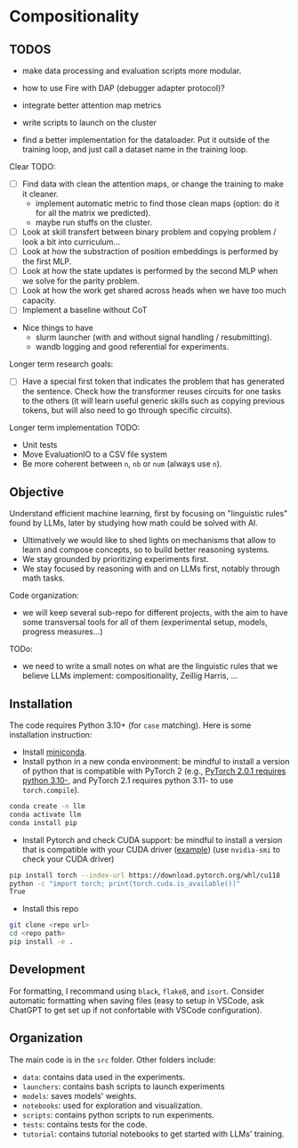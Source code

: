 # Compositionality 

## TODOS

- make data processing and evaluation scripts more modular.
- how to use Fire with DAP (debugger adapter protocol)?

- integrate better attention map metrics
- write scripts to launch on the cluster

- find a better implementation for the dataloader.
Put it outside of the training loop, and just call a dataset name in the training loop.

Clear TODO:
- [ ] Find data with clean the attention maps, or change the training to make it cleaner.
    - implement automatic metric to find those clean maps (option: do it for all the matrix we predicted).
    - maybe run stuffs on the cluster.
- [ ] Look at skill transfert between binary problem and copying problem / look a bit into curriculum...
- [ ] Look at how the substraction of position embeddings is performed by the first MLP.
- [ ] Look at how the state updates is performed by the second MLP when we solve for the parity problem.
- [ ] Look at how the work get shared across heads when we have too much capacity.
- [ ] Implement a baseline without CoT

- Nice things to have
    - slurm launcher (with and without signal handling / resubmitting).
    - wandb logging and good referential for experiments.

Longer term research goals:
- [ ] Have a special first token that indicates the problem that has generated the sentence. Check how the transformer reuses circuits for one tasks to the others (it will learn useful generic skills such as copying previous tokens, but will also need to go through specific circuits).


Longer term implementation TODO:
- Unit tests
- Move EvaluationIO to a CSV file system
- Be more coherent between `n`, `nb` or `num` (always use `n`).

## Objective

Understand efficient machine learning, first by focusing on "linguistic rules" found by LLMs, later by studying how math could be solved with AI.

- Ultimatively we would like to shed lights on mechanisms that allow to learn and compose concepts, so to build better reasoning systems.
- We stay grounded by prioritizing experiments first.
- We stay focused by reasoning with and on LLMs first, notably through math tasks.

Code organization:
- we will keep several sub-repo for different projects, with the aim to have some transversal tools for all of them (experimental setup, models, progress measures...)

TODo:
- we need to write a small notes on what are the linguistic rules that we believe LLMs implement: compositionality, Zeillig Harris, ...

## Installation

The code requires Python 3.10+ (for `case` matching).
Here is some installation instruction:
- Install [miniconda](https://docs.conda.io/projects/miniconda/en/latest/).
- Install python in a new conda environment: be mindful to install a version of python that is compatible with PyTorch 2 (e.g., [PyTorch 2.0.1 requires python 3.10-](https://github.com/pytorch/pytorch/blob/2_0_fix_docs/torch/_dynamo/eval_frame.py#L377), and PyTorch 2.1 requires python 3.11- to use `torch.compile`).
```bash
conda create -n llm
conda activate llm
conda install pip
```
- Install Pytorch and check CUDA support: be mindful to install a version that is compatible with your CUDA driver ([example](https://docs.nvidia.com/cuda/archive/12.1.0/cuda-toolkit-release-notes/)) (use `nvidia-smi` to check your CUDA driver)
```bash
pip install torch --index-url https://download.pytorch.org/whl/cu118
python -c "import torch; print(torch.cuda.is_available())"
True
```
- Install this repo
```bash
git clone <repo url>
cd <repo path>
pip install -e .
```

## Development
For formatting, I recommand using `black`, `flake8`, and `isort`.
Consider automatic formatting when saving files (easy to setup in VSCode, ask ChatGPT to get set up if not confortable with VSCode configuration).

## Organization
The main code is in the `src` folder.
Other folders include:
- `data`: contains data used in the experiments.
- `launchers`: contains bash scripts to launch experiments
- `models`: saves models' weights.
- `notebooks`: used for exploration and visualization.
- `scripts`: contains python scripts to run experiments.
- `tests`: contains tests for the code.
- `tutorial`: contains tutorial notebooks to get started with LLMs' training.

